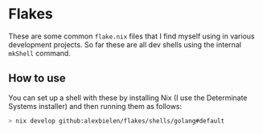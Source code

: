# Flakes

These are some common `flake.nix` files that I find myself using in various development projects.
So far these are all dev shells using the internal `mkShell` command. 

## How to use
You can set up a shell with these by installing Nix (I use the Determinate Systems installer) and then running them as follows: 

```bash
> nix develop github:alexbielen/flakes/shells/golang#default
```


